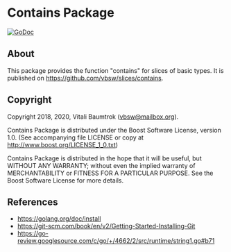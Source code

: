 # Contains Package

[![GoDoc](https://godoc.org/github.com/vbsw/slices/contains?status.svg)](https://godoc.org/github.com/vbsw/slices/contains)

## About
This package provides the function "contains" for slices of basic types. It is published on <https://github.com/vbsw/slices/contains>.

## Copyright
Copyright 2018, 2020, Vitali Baumtrok (vbsw@mailbox.org).

Contains Package is distributed under the Boost Software License, version 1.0. (See accompanying file LICENSE or copy at http://www.boost.org/LICENSE_1_0.txt)

Contains Package is distributed in the hope that it will be useful, but WITHOUT ANY WARRANTY; without even the implied warranty of MERCHANTABILITY or FITNESS FOR A PARTICULAR PURPOSE. See the Boost Software License for more details.

## References
- https://golang.org/doc/install
- https://git-scm.com/book/en/v2/Getting-Started-Installing-Git
- https://go-review.googlesource.com/c/go/+/4662/2/src/runtime/string1.go#b71
